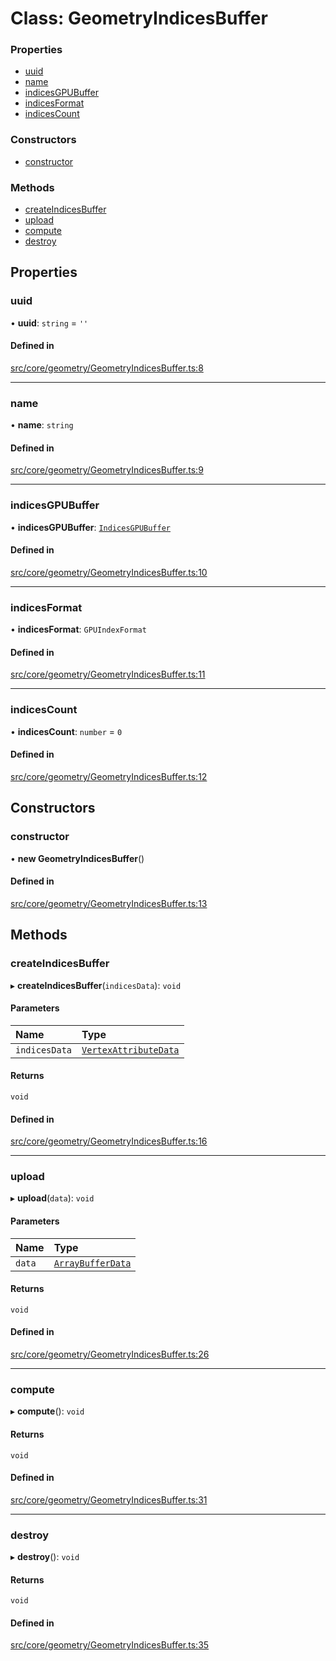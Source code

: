 # Class: GeometryIndicesBuffer

### Properties

- [uuid](GeometryIndicesBuffer.md#uuid)
- [name](GeometryIndicesBuffer.md#name)
- [indicesGPUBuffer](GeometryIndicesBuffer.md#indicesgpubuffer)
- [indicesFormat](GeometryIndicesBuffer.md#indicesformat)
- [indicesCount](GeometryIndicesBuffer.md#indicescount)

### Constructors

- [constructor](GeometryIndicesBuffer.md#constructor)

### Methods

- [createIndicesBuffer](GeometryIndicesBuffer.md#createindicesbuffer)
- [upload](GeometryIndicesBuffer.md#upload)
- [compute](GeometryIndicesBuffer.md#compute)
- [destroy](GeometryIndicesBuffer.md#destroy)

## Properties

### uuid

• **uuid**: `string` = `''`

#### Defined in

[src/core/geometry/GeometryIndicesBuffer.ts:8](https://github.com/Orillusion/orillusion/blob/main/src/core/geometry/GeometryIndicesBuffer.ts#L8)

___

### name

• **name**: `string`

#### Defined in

[src/core/geometry/GeometryIndicesBuffer.ts:9](https://github.com/Orillusion/orillusion/blob/main/src/core/geometry/GeometryIndicesBuffer.ts#L9)

___

### indicesGPUBuffer

• **indicesGPUBuffer**: [`IndicesGPUBuffer`](IndicesGPUBuffer.md)

#### Defined in

[src/core/geometry/GeometryIndicesBuffer.ts:10](https://github.com/Orillusion/orillusion/blob/main/src/core/geometry/GeometryIndicesBuffer.ts#L10)

___

### indicesFormat

• **indicesFormat**: `GPUIndexFormat`

#### Defined in

[src/core/geometry/GeometryIndicesBuffer.ts:11](https://github.com/Orillusion/orillusion/blob/main/src/core/geometry/GeometryIndicesBuffer.ts#L11)

___

### indicesCount

• **indicesCount**: `number` = `0`

#### Defined in

[src/core/geometry/GeometryIndicesBuffer.ts:12](https://github.com/Orillusion/orillusion/blob/main/src/core/geometry/GeometryIndicesBuffer.ts#L12)

## Constructors

### constructor

• **new GeometryIndicesBuffer**()

#### Defined in

[src/core/geometry/GeometryIndicesBuffer.ts:13](https://github.com/Orillusion/orillusion/blob/main/src/core/geometry/GeometryIndicesBuffer.ts#L13)

## Methods

### createIndicesBuffer

▸ **createIndicesBuffer**(`indicesData`): `void`

#### Parameters

| Name | Type |
| :------ | :------ |
| `indicesData` | [`VertexAttributeData`](../types/VertexAttributeData.md) |

#### Returns

`void`

#### Defined in

[src/core/geometry/GeometryIndicesBuffer.ts:16](https://github.com/Orillusion/orillusion/blob/main/src/core/geometry/GeometryIndicesBuffer.ts#L16)

___

### upload

▸ **upload**(`data`): `void`

#### Parameters

| Name | Type |
| :------ | :------ |
| `data` | [`ArrayBufferData`](../types/ArrayBufferData.md) |

#### Returns

`void`

#### Defined in

[src/core/geometry/GeometryIndicesBuffer.ts:26](https://github.com/Orillusion/orillusion/blob/main/src/core/geometry/GeometryIndicesBuffer.ts#L26)

___

### compute

▸ **compute**(): `void`

#### Returns

`void`

#### Defined in

[src/core/geometry/GeometryIndicesBuffer.ts:31](https://github.com/Orillusion/orillusion/blob/main/src/core/geometry/GeometryIndicesBuffer.ts#L31)

___

### destroy

▸ **destroy**(): `void`

#### Returns

`void`

#### Defined in

[src/core/geometry/GeometryIndicesBuffer.ts:35](https://github.com/Orillusion/orillusion/blob/main/src/core/geometry/GeometryIndicesBuffer.ts#L35)
